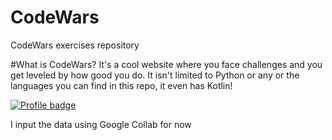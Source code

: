 # CodeWars
CodeWars exercises repository

#What is CodeWars?
It's a cool website where you face challenges and you get leveled by how good you do. It isn't limited to Python or any or the languages you can find in this repo, it even has Kotlin!

<a href="https://www.codewars.com/users/CarolinaPaulo" rel="nofollow"><img src="https://www.codewars.com/users/CarolinaPaulo/badges/large" alt="Profile badge" data-canonical-src="https://www.codewars.com/users/CarolinaPaulo/badges/large" style="max-width:100%;"></a>


 I input  the data using Google Collab for now
